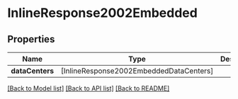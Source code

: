 # InlineResponse2002Embedded

## Properties
Name | Type | Description | Notes
------------ | ------------- | ------------- | -------------
**dataCenters** | [InlineResponse2002EmbeddedDataCenters] |  | 

[[Back to Model list]](../README.md#documentation-for-models) [[Back to API list]](../README.md#documentation-for-api-endpoints) [[Back to README]](../README.md)


